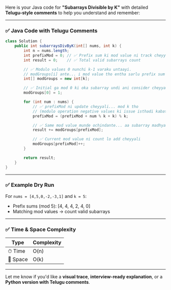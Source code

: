 
Here is your Java code for **"Subarrays Divisible by K"** with detailed **Telugu-style comments** to help you understand and remember:

---

### ✅ Java Code with Telugu Comments

```java
class Solution {
    public int subarraysDivByK(int[] nums, int k) {
        int n = nums.length;
        int prefixMod = 0; // ✅ Prefix sum ki mod value ni track cheyyadam kosam
        int result = 0;    // ✅ Total valid subarrays count

        // ✅ Modulo values 0 nunchi k-1 varaku untaayi. 
        // modGroups[i] ante... i mod value tho entha sarlu prefix sum ochindo
        int[] modGroups = new int[k];

        // ✅ Initial ga mod 0 ki oka subarray undi ani consider cheyyali (empty prefix)
        modGroups[0] = 1;

        for (int num : nums) {
            // ✅ prefixMod ni update cheyyali... mod k tho
            // (modulo operation negative values ki issue isthadi kabatti... +k vesi again mod k chestham)
            prefixMod = (prefixMod + num % k + k) % k;

            // ✅ Same mod value munde ochindante... aa subarray madhya lo difference divisible by k untundi
            result += modGroups[prefixMod];

            // ✅ Current mod value ni count lo add cheyyali
            modGroups[prefixMod]++;
        }

        return result;
    }
}
```

---

### ✅ Example Dry Run

For `nums = [4,5,0,-2,-3,1]` and `k = 5`:

* Prefix sums (mod 5): \[4, 4, 4, 2, 4, 0]
* Matching mod values → count valid subarrays

---

### ✅ Time & Space Complexity

| Type     | Complexity |
| -------- | ---------- |
| ⏱ Time   | O(n)       |
| 🧠 Space | O(k)       |

---

Let me know if you'd like a **visual trace**, **interview-ready explanation**, or a **Python version with Telugu comments**.
